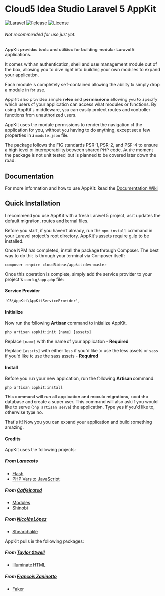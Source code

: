 Cloud5 Idea Studio Laravel 5 AppKit
===================
[![Laravel](https://img.shields.io/badge/Laravel-5.0-orange.svg?style=flat-square)](http://laravel.com)
![Release](https://img.shields.io/badge/release-beta-orange.svg?style=flat-square)
[![License](http://img.shields.io/badge/license-MIT-brightgreen.svg?style=flat-square)](https://tldrlegal.com/license/mit-license)


###### *Not recommended for use just yet.*

AppKit provides tools and utilities for building modular Laravel 5 applications.

It comes with an authentication, shell and user management module out of the box, allowing you to dive right into building your own modules to expand your application.

Each module is completely self-contained allowing the ability to simply drop a module in for use.

AppKit also provides simple **roles** and **permissions** allowing you to specify which users of your application can access what modules or functions.
By using AppKit's middleware, you can easily protect routes and controller functions from unauthorized users.

AppKit uses the module permissions to render the navigation of the application for you, without you having to do anything, except set a few properties in a `module.json` file.

The package follows the FIG standards PSR-1, PSR-2, and PSR-4 to ensure a high level of interoperability between shared PHP code. At the moment the package is not unit tested, but is planned to be covered later down the road.

Documentation
-------------
For more information and how to use AppKit: Read the [Documentation Wiki](https://github.com/Cloud5Ideas/appkit/wiki)

Quick Installation
------------------
I recommend you use AppKit with a fresh Laravel 5 project, as it updates the default migration, routes and kernal files.

Before you start, if you haven't already, run the `npm install` command in your Laravel project's root directory. AppKit's assets require gulp to be installed.

Once NPM has completed, install the package through Composer. The best way to do this is through your terminal via Composer itself:

```
composer require cloud5ideas/appkit:dev-master
```

Once this operation is complete, simply add the service provider to your project's `config/app.php` file:

#### Service Provider
```
'C5\AppKit\AppKitServiceProvider',
```

#### Initialize
Now run the following **Artisan** command to initialize AppKit.

```
php artisan appkit:init [name] [assets]
```

Replace `[name]` with the name of your application - **Required**

Replace `[assets]` with either `less` if you'd like to use the less assets or `sass` if you'd like to use the sass assets - **Required**

#### Install
Before you run your new application, run the following **Artisan** command:
```
php artisan appkit:install
```
This command will run all application and module migrations, seed the database and create a super user. This command will also ask if you would like to serve (`php artisan serve`) the application. Type yes if you'd like to, otherwise type no.

That's it! Now you you can expand your application and build something amazing.

#### Credits
AppKit uses the following projects:

##### From [Laracasts](https://github.com/laracasts)

* [Flash](https://github.com/laracasts/flash)
* [PHP Vars to JavaScript](https://github.com/laracasts/PHP-Vars-To-Js-Transformer)
 
##### From [Caffeinated](https://github.com/caffeinated)

* [Modules](https://github.com/caffeinated/modules)
* [Shinobi](https://github.com/caffeinated/shinobi)

##### From [Nicolás López](https://github.com/nicolaslopezj)

* [Shearchable](https://github.com/nicolaslopezj/searchable)

AppKit pulls in the following packages:

##### From [Taylor Otwell](https://github.com/taylorotwell)

* [Illuminate HTML](https://github.com/illuminate/html)

##### From [Francois Zaninotto](https://github.com/fzaninotto)

* [Faker](https://github.com/fzaninotto/Faker)
